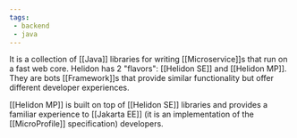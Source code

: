 ```yaml
---
tags:
 - backend
 - java
---
```


It is a collection of [[Java]] libraries for writing [[Microservice]]s that run on a fast web core. Helidon has 2 "flavors": [[Helidon SE]] and [[Helidon MP]]. They are bots [[Framework]]s that provide similar functionality but offer different developer experiences.

[[Helidon MP]] is built on top of [[Helidon SE]] libraries and provides a familiar experience to [[Jakarta EE]] (it is an implementation of the [[MicroProfile]] specification) developers.